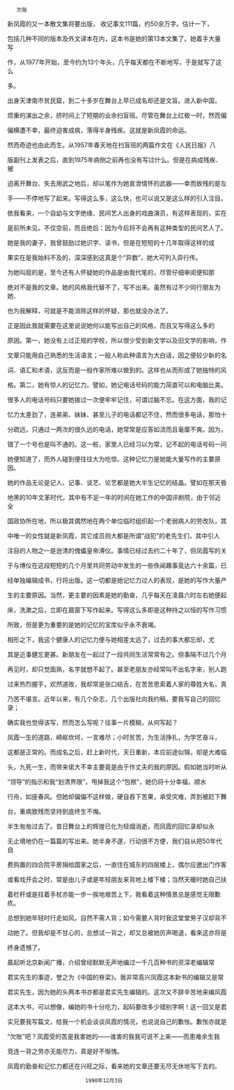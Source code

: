        欠账 

   新凤霞的又一本散文集将要出版， 收记事文111篇，约50余万字。估计一下，

 包括几种不同的版本及外文译本在内，这本书是她的第13本文集了。她着手大量写

 作，从1977年开始，至今约为13个年头，几乎每天都在不断地写，于是就写了这么

 多。

   出身天津南市贫民窟，到二十多岁在舞台上早已成名却还是文盲。进入新中国，

 烦重的演出之余，挤时间上了短期的业余扫盲班。尽管在舞台上红极一时，然而偏

 偏横遭不幸，最终迫害成病，落得半身残疾。这就是新凤霞的命运。

   然而奇迹也由此而生。从1957年春天地在扫盲班的两篇作文在《人民日报》八

 版副刊上发表之后，直到1975年病倒之前再也没有写过什么。但是在病成残疾、被

 迫离开舞台、失去用武之地后，却以笔作为她宣泄情怀的武器——幸而致残的是左

 手——不停地写了起来。写得这么多，这么快，也可以说又是这么样的引入注目。

 依我看来，一个自幼与文字绝缘、民间艺人出身的戏曲演员，有这样表现的，实在

 是前所未见。不仅空前，而且绝后：因为今后将不会再有这种类型的民间艺人了。

   她是我的妻子，我曾鼓励过她识字、读书，但是在短短的十几年取得这样的成

 果实在是我始料不及的，深深感到这真是个“异数”，她大可列入异行传。

   为她叫屈的是，至今还有人怀疑她的作品是由我代笔的，尽管仔细审阅便知那

 绝对不是我的文章。她的风格我代替不了，写不出来。虽然有过不少同行朋友为她、

 也为我解释，可就是不能消除这样的怀疑，那也就没办法了。

   正是因此我就需要在这里说说她何以能写出自己的风格，而且又写得这么多的

 原因。第一，她没有上过正规的学校，所以很少受到新文学以及旧文学的影响，作

 文章只能用自己熟悉的生活语言；一般人称此种语言为大白话，因之便较少新的名

 词、语汇和术语，这反而是一般作家所难以做到的。这样也从而形成了她独特的风

 格。第二，她有惊人的记忆力。譬如，她记电话号码的能力简直可以和电脑比美。

 很多人的电话号码只要她拨过一次便牢牢记住，可谓过脑不忘。在这方面，我的记

 忆力太差劲了，连弟弟、妹妹、甚至儿子的电话都记不住，然而很多电话，那怕十

 分疏远，只通过一两次的很久远的电话，她常常是应答如流而且毫厘不爽。因为，

 错了一个号也是叫不通的。这一桩，家里人已经习以为常，记不起的电话号码一问

 她便知道了，而外人碰到便往往大为吃惊。这种记忆力是她能大量写作的主要原因。

 她的作品无论是记人、记事、谈艺、论艺都是她大半生记忆的结晶。譬如在那天昏

 地黑的10年文革时代，其中有不足一年的时间在她工作的中国评剧院，由于邻近全

 国政协所在地，所以极其偶然地在两个单位临时组织起一个老弱病人的劳改队，其

 中唯一的女性就是新凤霞，其它成员则大都是所谓“战犯”的老先生们，其中引人

 注目的人物之一是逊清的傀儡皇帝溥仪。事情已经过去约二十年了，但凤霞写的关

 于与博仪在这段短短的几个月里共同劳动中发生的一些佚闻趣事竟达六十余篇，已

 经单独编辑成书，行将出版。这一切都是她记忆力过人的表现，是她的写作大量产

 生的主要原因。当然，更主要的因素是她的勤奋，几乎每天在凌晨六时左右她便起

 床，洗漱之后，立即在晨窗下写作起来。写得这么多即是这种持之以恒的写作习惯

 所致，但是更为重要的是她的记忆的宝库似乎永不衰竭。

   相形之下，我这个健康人的记忆力便与她相差太远了，过去的事大都忘却，尤

 其是近事健忘更甚。新朋友在一起过了一段共同生活常常有之。但事隔不过几个月

 再见时，却只觉面熟，名字就想不起了。甚至老朋友亦经常叫不出名字来，别人跑

 过来热烈握手，欢然道故，我却常是张口结舌，在苦苦思索着人家的尊姓大名，真

 乃苦不堪言。近年以来，有几个杂志，几个出版社向我约稿，要我写自己的回忆录；

 确实我也觉得该写，然而怎么写呢？往事一片模糊，从何写起？

   凤霞一生的道路，崎岖坎坷，一言难尽；小时贫苦，为生活挣扎，为学艺奋斗，

 这都是正常的。而成名之后，赶上新时代，天日重新，本应前途似锦，却是大难临

 头，九死一生，而带来偌大不幸主要竟是由于作丈夫的我的原因。假如她当时听从

 “领导”的指示和我“划清界限”，甩掉我这个“包袱”，她仍将十分幸福，顺水

 行舟，如座春风。但她却偏偏不这样做，硬自吞下苦果，承受灾难，弄到被赶下舞

 台，重病致残而坚持到底终生不悔。

   半生匆匆过去了。昔日舞台上的辉煌已化为轻烟消逝，而凤霞的回忆录却似永

 无止境地仍在一篇篇的写出来。她半身不遂，行动很不方便，我们自从把50年代自

 费购置的四合院平房捐给国家之后，一直住在城东的四层楼上，偶尔应邀出门作客

 或看戏开会之时，常是由儿子或是年轻朋友来背地上楼下楼；当然天暖时她自己扶

 着栏杆或是拄着手杖亦能一步一挨地艰苦上下，我看着这种情景总是感觉无限歉疚。

 总想到她年轻时行走如风，自然不需人背；如今需要人背时我这堂堂男子汉却背不

 动她了。但我却是不甘心的，总想试一背之，却又总被她厉声喝退，看来这亦将是

 终身遗憾了。

   晨起听北京新闻广播，介绍曾经默默无声地编过一千几百种书的资深老编辑常

 君实先生的事迹，誉之为《中国的脊梁》。我非常高兴凤霞这本新书的编辑又是常

 君实先生，因为她的头两本书亦都是君实先生编辑的。这次又不辞辛苦地来编风霞

 这本大书，可以想像，编她的书十分吃力，起码要改多少错别字啊！这一回又是君

 实兄要我写篇文，给我一个机会谈谈凤霞的情况，也说说自己的歉怅。歉怅亦就是

 “欠账”吧？凤霞受的苦是我害她的——谁害的我我可说不上来——而患难余生我

 竞连一背之劳亦无能尽力，真是好不惭愧。

   凤霞的勤奋和记忆力都还在兴旺之际，看来她的文章还要无尽无休地写下去的。

                             1990年12月3日

